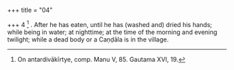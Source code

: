 +++
title = "04"

+++
4 [^3] . After he has eaten, until he has (washed and) dried his hands; while being in water; at nighttime; at the time of the morning and evening twilight; while a dead body or a Caṇḍāla is in the village.


[^3]:  On antardivākīrtye, comp. Manu V, 85. Gautama XVI, 19.
